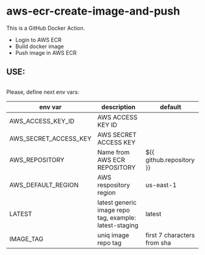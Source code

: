 # aws-ecr-create-image-and-push

This is a GitHub Docker Action. 
- Login to AWS ECR
- Build docker image
- Push image in AWS ECR

## USE:

```yaml

```

Please, define next env vars:

| env var | description |default|
|--|--|--|
|AWS_ACCESS_KEY_ID| AWS ACCESS KEY ID|
|AWS_SECRET_ACCESS_KEY| AWS SECRET ACCESS KEY|
|AWS_REPOSITORY | Name from AWS ECR REPOSITORY | ${{ github.repository }} |
|AWS_DEFAULT_REGION | AWS respository region | us-east-1 |
|LATEST|latest generic image repo tag, example: latest-staging|latest|
|IMAGE_TAG|uniq image repo tag|first 7 characters from sha|


